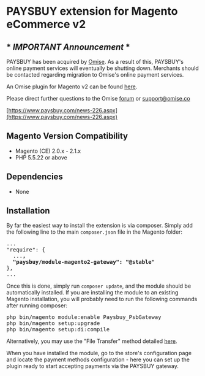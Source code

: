 # PAYSBUY extension for Magento eCommerce v2

## * _IMPORTANT Announcement_ *

PAYSBUY has been acquired by [Omise](http://omise.co). As a result of this, PAYSBUY's online payment services will eventually be shutting down. Merchants should be contacted regarding migration to Omise's online payment services.

An Omise plugin for Magento v2 can be found [here](https://github.com/omise/omise-magento).

Please direct further questions to the Omise [forum](http://forum.omise.com) or [support@omise.co](mailto:support@omise.co)

[https://www.paysbuy.com/news-226.aspx](https://www.paysbuy.com/news-226.aspx)



## Magento Version Compatibility
- Magento (CE) 2.0.x - 2.1.x
- PHP 5.5.22 or above

## Dependencies
- None

## Installation
By far the easiest way to install the extension is via composer. Simply add the following line to the main `composer.json` file in the Magento folder:

<pre>
...
"require": {
  ...<b>,</b>
  <b>"paysbuy/module-magento2-gateway": "@stable"</b>
},
...
</pre>
Once this is done, simply run `composer update`, and the module should be automatically installed. If you are installing the module to an existing Magento installation, you will probably need to run the following commands after running composer:

<pre>
php bin/magento module:enable Paysbuy_PsbGateway
php bin/magento setup:upgrade
php bin/magento setup:di:compile
</pre>

Alternatively, you may use the "File Transfer" method detailed [here](https://www.quora.com/How-do-I-install-extensions-in-magento2).

When you have installed the module, go to the store's configuration page and locate the payment methods configuration - here you can set up the plugin ready to start accepting payments via the PAYSBUY gateway.

